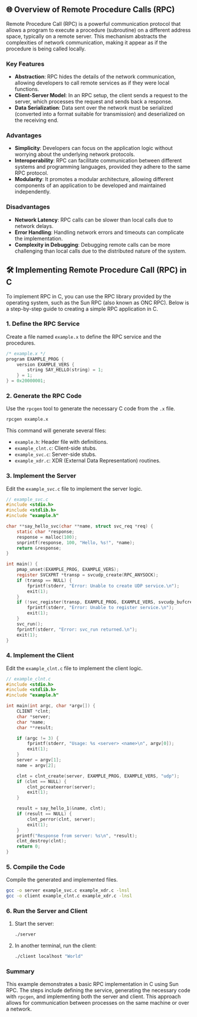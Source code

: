 ## 🌐 Overview of Remote Procedure Calls (RPC)

Remote Procedure Call (RPC) is a powerful communication protocol that allows a program to execute a procedure (subroutine) on a different address space, typically on a remote server. This mechanism abstracts the complexities of network communication, making it appear as if the procedure is being called locally.

### Key Features

- **Abstraction**: RPC hides the details of the network communication, allowing developers to call remote services as if they were local functions.
- **Client-Server Model**: In an RPC setup, the client sends a request to the server, which processes the request and sends back a response.
- **Data Serialization**: Data sent over the network must be serialized (converted into a format suitable for transmission) and deserialized on the receiving end.

### Advantages

- **Simplicity**: Developers can focus on the application logic without worrying about the underlying network protocols.
- **Interoperability**: RPC can facilitate communication between different systems and programming languages, provided they adhere to the same RPC protocol.
- **Modularity**: It promotes a modular architecture, allowing different components of an application to be developed and maintained independently.

### Disadvantages

- **Network Latency**: RPC calls can be slower than local calls due to network delays.
- **Error Handling**: Handling network errors and timeouts can complicate the implementation.
- **Complexity in Debugging**: Debugging remote calls can be more challenging than local calls due to the distributed nature of the system.


## 🛠️ Implementing Remote Procedure Call (RPC) in C

To implement RPC in C, you can use the RPC library provided by the operating system, such as the Sun RPC (also known as ONC RPC). Below is a step-by-step guide to creating a simple RPC application in C.

### 1. **Define the RPC Service**

Create a file named `example.x` to define the RPC service and the procedures.

```c
/* example.x */
program EXAMPLE_PROG {
    version EXAMPLE_VERS {
        string SAY_HELLO(string) = 1;
    } = 1;
} = 0x20000001;
```

### 2. **Generate the RPC Code**

Use the `rpcgen` tool to generate the necessary C code from the `.x` file.

```bash
rpcgen example.x
```

This command will generate several files:
- `example.h`: Header file with definitions.
- `example_clnt.c`: Client-side stubs.
- `example_svc.c`: Server-side stubs.
- `example_xdr.c`: XDR (External Data Representation) routines.

### 3. **Implement the Server**

Edit the `example_svc.c` file to implement the server logic.

```c
// example_svc.c
#include <stdio.h>
#include <stdlib.h>
#include "example.h"

char **say_hello_svc(char **name, struct svc_req *req) {
    static char *response;
    response = malloc(100);
    snprintf(response, 100, "Hello, %s!", *name);
    return &response;
}

int main() {
    pmap_unset(EXAMPLE_PROG, EXAMPLE_VERS);
    register SVCXPRT *transp = svcudp_create(RPC_ANYSOCK);
    if (transp == NULL) {
        fprintf(stderr, "Error: Unable to create UDP service.\n");
        exit(1);
    }
    if (!svc_register(transp, EXAMPLE_PROG, EXAMPLE_VERS, svcudp_bufcreate, IPPROTO_UDP)) {
        fprintf(stderr, "Error: Unable to register service.\n");
        exit(1);
    }
    svc_run();
    fprintf(stderr, "Error: svc_run returned.\n");
    exit(1);
}
```

### 4. **Implement the Client**

Edit the `example_clnt.c` file to implement the client logic.

```c
// example_clnt.c
#include <stdio.h>
#include <stdlib.h>
#include "example.h"

int main(int argc, char *argv[]) {
    CLIENT *clnt;
    char *server;
    char *name;
    char **result;

    if (argc != 3) {
        fprintf(stderr, "Usage: %s <server> <name>\n", argv[0]);
        exit(1);
    }
    server = argv[1];
    name = argv[2];

    clnt = clnt_create(server, EXAMPLE_PROG, EXAMPLE_VERS, "udp");
    if (clnt == NULL) {
        clnt_pcreateerror(server);
        exit(1);
    }

    result = say_hello_1(&name, clnt);
    if (result == NULL) {
        clnt_perror(clnt, server);
        exit(1);
    }
    printf("Response from server: %s\n", *result);
    clnt_destroy(clnt);
    return 0;
}
```

### 5. **Compile the Code**

Compile the generated and implemented files.

```bash
gcc -o server example_svc.c example_xdr.c -lnsl
gcc -o client example_clnt.c example_xdr.c -lnsl
```

### 6. **Run the Server and Client**

1. Start the server:
   ```bash
   ./server
   ```

2. In another terminal, run the client:
   ```bash
   ./client localhost "World"
   ```

### Summary

This example demonstrates a basic RPC implementation in C using Sun RPC. The steps include defining the service, generating the necessary code with `rpcgen`, and implementing both the server and client. This approach allows for communication between processes on the same machine or over a network.

